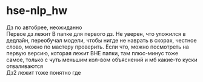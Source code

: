 # hse-nlp_hw
Дз по автобрее, неожиданно    
Первое дз лежит В папке для первого дз. Не уверен, что уложился в дедлайн, переобучал модели, чтобы нигде не наврать в скорах, честное слово, можно по мастеру проверить. Если что, можно посмотреть на первую версию, которая лежит ВНЕ папки, там плюс-минус тоже самое, только с чуть меньшим кол-вом объяснений и мб какие-то куски отваливаются    
Дз2 лежит тоже понятно где
